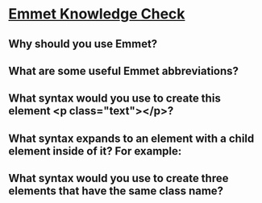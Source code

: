 # [Emmet Knowledge Check](https://www.theodinproject.com/lessons/node-path-intermediate-html-and-css-emmet#knowledge-check)

## Why should you use Emmet?

## What are some useful Emmet abbreviations?

## What syntax would you use to create this element &lt;p class="text">&lt;/p>?

## What syntax expands to an element with a child element inside of it? For example: <div><p></p></div>

## What syntax would you use to create three elements that have the same class name?
